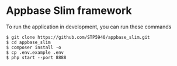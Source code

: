 # Appbase Slim framework

To run the application in development, you can run these commands

	$ git clone https://github.com/STP5940/appbase_slim.git
	$ cd appbase_slim
	$ composer install -o
	$ cp .env.example .env
	$ php start --port 8888
